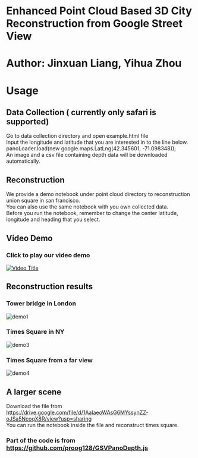 # Enhanced Point Cloud Based 3D City Reconstruction from Google Street View
# Author: Jinxuan Liang, Yihua Zhou

# Usage

## Data Collection ( currently only safari is supported)
Go to data collection directory and open example.html file\
Input the longitude and latitude that you are interested in to the line below.\
panoLoader.load(new google.maps.LatLng(42.345601, -71.098348));\
An image and a csv file containing depth data will be downloaded automatically.

## Reconstruction
We provide a demo notebook under point cloud directory to reconstruction union square in san francisco.\
You can also use the same notebook with you own collected data.\
Before you run the notebook, remember to change the center latitude, longitude and heading that you select.

## Video Demo
### Click to play our video demo
[![Video Title](https://img.youtube.com/vi/TUSRpaOvvdU/0.jpg)](https://youtu.be/TUSRpaOvvdU)

## Reconstruction results

### Tower bridge in London
![demo1](https://github.com/RichZhou1999/street_view_project/assets/91929958/9baff3af-5b28-49c5-a587-bf26c07d42a3)
### Times Square in NY
![demo3](https://github.com/RichZhou1999/street_view_project/assets/91929958/0bab5f73-9aef-4cad-870e-f53b7dc2318c)
### Times Square from a far view
![demo4](https://github.com/RichZhou1999/street_view_project/assets/91929958/9287c43f-6821-44cb-a10a-d40cecff3258)


## A larger scene
Download the file from https://drive.google.com/file/d/1AaIaeoWAsG6MYssynZZ-oJSa5NcoqX8R/view?usp=sharing \
You can run the notebook inside the file and reconstruct times square.

### Part of the code is from https://github.com/proog128/GSVPanoDepth.js
